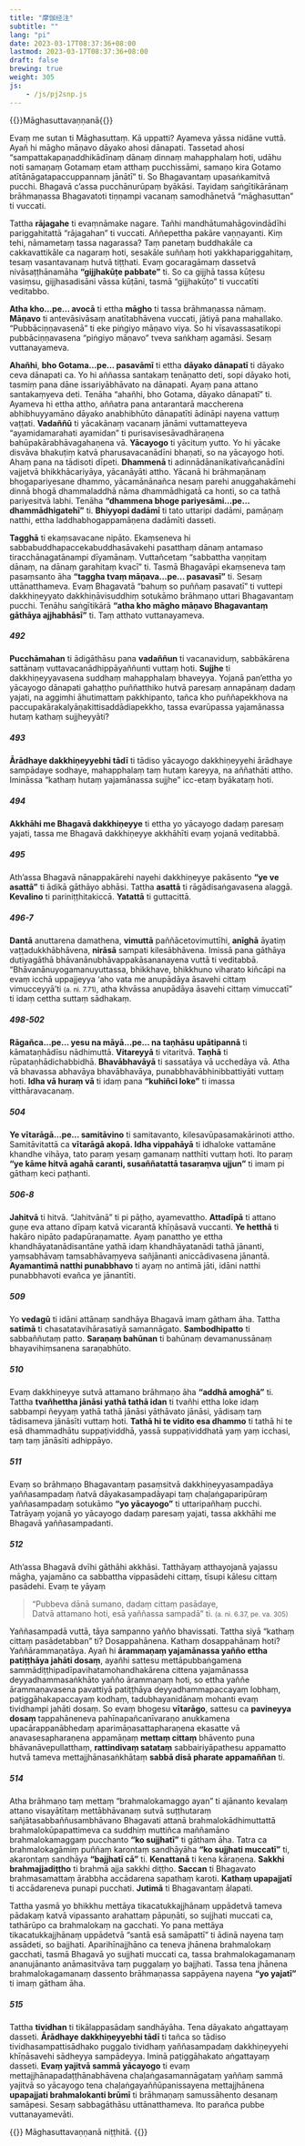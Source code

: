 ```yaml
---
title: "摩伽经注"
subtitle: ""
lang: "pi"
date: 2023-03-17T08:37:36+08:00
lastmod: 2023-03-17T08:37:36+08:00
draft: false
brewing: true
weight: 305
js:
    - /js/pj2snp.js
---
```


{{<subtitle>}}Māghasuttavaṇṇanā{{</subtitle>}}

Evaṃ me sutan ti Māghasuttaṃ. Kā uppatti? Ayameva yāssa nidāne vuttā. Ayañ hi māgho māṇavo dāyako ahosi dānapati. Tassetad ahosi “sampattakapaṇaddhikādīnaṃ dānaṃ dinnaṃ mahapphalaṃ hoti, udāhu noti samaṇaṃ Gotamaṃ etam atthaṃ pucchissāmi, samaṇo kira Gotamo atītānāgatapaccuppannaṃ jānātī” ti. So Bhagavantaṃ upasaṅkamitvā pucchi. Bhagavā c’assa pucchānurūpaṃ byākāsi. Tayidaṃ saṅgītikārānaṃ brāhmaṇassa Bhagavatoti tiṇṇampi vacanaṃ samodhānetvā “māghasuttan” ti vuccati.

Tattha **rājagahe** ti evaṃnāmake nagare. Tañhi mandhātumahāgovindādīhi pariggahitattā “rājagahan” ti vuccati. Aññepettha pakāre vaṇṇayanti. Kiṃ tehi, nāmametaṃ tassa nagarassa? Taṃ panetaṃ buddhakāle ca cakkavattikāle ca nagaraṃ hoti, sesakāle suññaṃ hoti yakkhapariggahitaṃ, tesaṃ vasantavanaṃ hutvā tiṭṭhati. Evaṃ gocaragāmaṃ dassetvā nivāsaṭṭhānamāha **“gijjhakūṭe pabbate”** ti. So ca gijjhā tassa kūṭesu vasiṃsu, gijjhasadisāni vāssa kūṭāni, tasmā “gijjhakūṭo” ti vuccatīti veditabbo.

**Atha kho…pe… avocā** ti ettha **māgho** ti tassa brāhmaṇassa nāmaṃ. **Māṇavo** ti antevāsivāsaṃ anatītabhāvena vuccati, jātiyā pana mahallako. “Pubbāciṇṇavasenā” ti eke piṅgiyo māṇavo viya. So hi vīsavassasatikopi pubbāciṇṇavasena “piṅgiyo māṇavo” tveva saṅkhaṃ agamāsi. Sesaṃ vuttanayameva.

**Ahañhi**, **bho Gotama…pe… pasavāmī** ti ettha **dāyako dānapatī** ti dāyako ceva dānapati ca. Yo hi aññassa santakaṃ tenāṇatto deti, sopi dāyako hoti, tasmiṃ pana dāne issariyābhāvato na dānapati. Ayaṃ pana attano santakaṃyeva deti. Tenāha “ahañhi, bho Gotama, dāyako dānapatī” ti. Ayameva hi ettha attho, aññatra pana antarantarā maccherena abhibhuyyamāno dāyako anabhibhūto dānapatīti ādināpi nayena vattuṃ vaṭṭati. **Vadaññū** ti yācakānaṃ vacanaṃ jānāmi vuttamatteyeva “ayamidamarahati ayamidan” ti purisavisesāvadhāraṇena bahūpakārabhāvagahaṇena vā. **Yācayogo** ti yācituṃ yutto. Yo hi yācake disvāva bhakuṭiṃ katvā pharusavacanādīni bhaṇati, so na yācayogo hoti. Ahaṃ pana na tādisoti dīpeti. **Dhammenā** ti adinnādānanikativañcanādīni vajjetvā bhikkhācariyāya, yācanāyāti attho. Yācanā hi brāhmaṇānaṃ bhogapariyesane dhammo, yācamānānañca nesaṃ parehi anuggahakāmehi dinnā bhogā dhammaladdhā nāma dhammādhigatā ca honti, so ca tathā pariyesitvā labhi. Tenāha **“dhammena bhoge pariyesāmi…pe… dhammādhigatehī”** ti. **Bhiyyopi dadāmī** ti tato uttaripi dadāmi, pamāṇaṃ natthi, ettha laddhabhogappamāṇena dadāmīti dasseti.

**Tagghā** ti ekaṃsavacane nipāto. Ekaṃseneva hi sabbabuddhapaccekabuddhasāvakehi pasatthaṃ dānaṃ antamaso tiracchānagatānampi dīyamānaṃ. Vuttañcetaṃ “sabbattha vaṇṇitaṃ dānaṃ, na dānaṃ garahitaṃ kvacī” ti. Tasmā Bhagavāpi ekaṃseneva taṃ pasaṃsanto āha **“taggha tvaṃ māṇava…pe… pasavasī”** ti. Sesaṃ uttānatthameva. Evaṃ Bhagavatā “bahuṃ so puññaṃ pasavatī” ti vuttepi dakkhiṇeyyato dakkhiṇāvisuddhiṃ sotukāmo brāhmaṇo uttari Bhagavantaṃ pucchi. Tenāhu saṅgītikārā **“atha kho māgho māṇavo Bhagavantaṃ gāthāya ajjhabhāsī”** ti. Taṃ atthato vuttanayameva.

##### 492

**Pucchāmahan** ti ādigāthāsu pana **vadaññun** ti vacanaviduṃ, sabbākārena sattānaṃ vuttavacanādhippāyaññunti vuttaṃ hoti. **Sujjhe** ti dakkhiṇeyyavasena suddhaṃ mahapphalaṃ bhaveyya. Yojanā pan’ettha yo yācayogo dānapati gahaṭṭho puññatthiko hutvā paresaṃ annapānaṃ dadaṃ yajati, na aggimhi āhutimattaṃ pakkhipanto, tañca kho puññapekkhova na paccupakārakalyāṇakittisaddādiapekkho, tassa evarūpassa yajamānassa hutaṃ kathaṃ sujjheyyāti?

##### 493

**Ārādhaye dakkhiṇeyyebhi tādī** ti tādiso yācayogo dakkhiṇeyyehi ārādhaye sampādaye sodhaye, mahapphalaṃ taṃ hutaṃ kareyya, na aññathāti attho. Imināssa “kathaṃ hutaṃ yajamānassa sujjhe” icc-etaṃ byākataṃ hoti.

##### 494

**Akkhāhi me Bhagavā dakkhiṇeyye** ti ettha yo yācayogo dadaṃ paresaṃ yajati, tassa me Bhagavā dakkhiṇeyye akkhāhīti evaṃ yojanā veditabbā.

##### 495

Ath’assa Bhagavā nānappakārehi nayehi dakkhiṇeyye pakāsento **“ye ve asattā”** ti ādikā gāthāyo abhāsi. Tattha **asattā** ti rāgādisaṅgavasena alaggā. **Kevalino** ti pariniṭṭhitakiccā. **Yatattā** ti guttacittā.

##### 496-7

**Dantā** anuttarena damathena, **vimuttā** paññācetovimuttīhi, **anīghā** āyatiṃ vaṭṭadukkhābhāvena, **nirāsā** sampati kilesābhāvena. Imissā pana gāthāya dutiyagāthā bhāvanānubhāvappakāsananayena vuttā ti veditabbā. “Bhāvanānuyogamanuyuttassa, bhikkhave, bhikkhuno viharato kiñcāpi na evaṃ icchā uppajjeyya ‘aho vata me anupādāya āsavehi cittaṃ vimucceyyā’ti <small>(a. ni. 7.71)</small>, atha khvāssa anupādāya āsavehi cittaṃ vimuccatī” ti idaṃ cettha suttaṃ sādhakaṃ.

##### 498-502

**Rāgañca…pe… yesu na māyā…pe… na taṇhāsu upātipannā** ti kāmataṇhādīsu nādhimuttā. **Vitareyyā** ti vitaritvā. **Taṇhā** ti rūpataṇhādichabbidhā. **Bhavābhavāyā** ti sassatāya vā ucchedāya vā. Atha vā bhavassa abhavāya bhavābhavāya, punabbhavābhinibbattiyāti vuttaṃ hoti. **Idha vā huraṃ vā** ti idaṃ pana **“kuhiñci loke”** ti imassa vitthāravacanaṃ.

##### 504

**Ye vītarāgā…pe… samitāvino** ti samitavanto, kilesavūpasamakārinoti attho. Samitāvitattā ca **vītarāgā akopā. Idha vippahāyā** ti idhaloke vattamāne khandhe vihāya, tato paraṃ yesaṃ gamanaṃ natthīti vuttaṃ hoti. Ito paraṃ **“ye kāme hitvā agahā caranti, susaññatattā tasaraṃva ujjun”** ti imam pi gāthaṃ keci paṭhanti.

##### 506-8

**Jahitvā** ti hitvā. “Jahitvānā” ti pi pāṭho, ayamevattho. **Attadīpā** ti attano guṇe eva attano dīpaṃ katvā vicarantā khīṇāsavā vuccanti. **Ye hetthā** ti hakāro nipāto padapūraṇamatte. Ayaṃ panattho ye ettha khandhāyatanādisantāne yathā idaṃ khandhāyatanādi tathā jānanti, yaṃsabhāvaṃ taṃsabhāvaṃyeva sañjānanti aniccādivasena jānantā. **Ayamantimā natthi punabbhavo** ti ayaṃ no antimā jāti, idāni natthi punabbhavoti evañca ye jānantīti.

##### 509

Yo **vedagū** ti idāni attānaṃ sandhāya Bhagavā imaṃ gātham āha. Tattha **satimā** ti chasatatavihārasatiyā samannāgato. **Sambodhipatto** ti sabbaññutaṃ patto. **Saraṇaṃ bahūnan** ti bahūnaṃ devamanussānaṃ bhayavihiṃsanena saraṇabhūto.

##### 510

Evaṃ dakkhiṇeyye sutvā attamano brāhmaṇo āha **“addhā amoghā”** ti. Tattha **tvañhettha jānāsi yathā tathā idan** ti tvañhi ettha loke idaṃ sabbampi ñeyyaṃ yathā tathā jānāsi yāthāvato jānāsi, yādisaṃ taṃ tādisameva jānāsīti vuttaṃ hoti. **Tathā hi te vidito esa dhammo** ti tathā hi te esā dhammadhātu suppaṭividdhā, yassā suppaṭividdhatā yaṃ yaṃ icchasi, taṃ taṃ jānāsīti adhippāyo.

##### 511

Evaṃ so brāhmaṇo Bhagavantaṃ pasaṃsitvā dakkhiṇeyyasampadāya yaññasampadaṃ ñatvā dāyakasampadāyapi taṃ chaḷaṅgaparipūraṃ yaññasampadaṃ sotukāmo **“yo yācayogo”** ti uttaripañhaṃ pucchi. Tatrāyaṃ yojanā yo yācayogo dadaṃ paresaṃ yajati, tassa akkhāhi me Bhagavā yaññasampadanti.

##### 512

Ath’assa Bhagavā dvīhi gāthāhi akkhāsi. Tatthāyaṃ atthayojanā yajassu māgha, yajamāno ca sabbattha vippasādehi cittaṃ, tīsupi kālesu cittaṃ pasādehi. Evaṃ te yāyaṃ

> “Pubbeva dānā sumano, dadaṃ cittaṃ pasādaye,  
> Datvā attamano hoti, esā yaññassa sampadā” ti. <small>(a. ni. 6.37, pe. va. 305)</small>

Yaññasampadā vuttā, tāya sampanno yañño bhavissati. Tattha siyā “kathaṃ cittaṃ pasādetabban” ti? Dosappahānena. Kathaṃ dosappahānaṃ hoti? Yaññārammaṇatāya. Ayañ hi **ārammaṇaṃ yajamānassa yañño ettha patiṭṭhāya jahāti dosaṃ**, ayañhi sattesu mettāpubbaṅgamena sammādiṭṭhipadīpavihatamohandhakārena cittena yajamānassa deyyadhammasaṅkhāto yañño ārammaṇaṃ hoti, so ettha yaññe ārammaṇavasena pavattiyā patiṭṭhāya deyyadhammapaccayaṃ lobhaṃ, paṭiggāhakapaccayaṃ kodhaṃ, tadubhayanidānaṃ mohanti evaṃ tividhampi jahāti dosaṃ. So evaṃ bhogesu **vītarāgo**, sattesu ca **pavineyya dosaṃ** tappahāneneva pahīnapañcanīvaraṇo anukkamena upacārappanābhedaṃ aparimāṇasattapharaṇena ekasatte vā anavasesapharaṇena appamāṇaṃ **mettaṃ cittaṃ** bhāvento puna bhāvanāvepullatthaṃ, **rattindivaṃ satataṃ** sabbairiyāpathesu appamatto hutvā tameva mettajjhānasaṅkhātaṃ **sabbā disā pharate appamaññan** ti.

##### 514

Atha brāhmaṇo taṃ mettaṃ “brahmalokamaggo ayan” ti ajānanto kevalaṃ attano visayātītaṃ mettābhāvanaṃ sutvā suṭṭhutaraṃ sañjātasabbaññusambhāvano Bhagavati attanā brahmalokādhimuttattā brahmalokūpapattimeva ca suddhiṃ muttiñca maññamāno brahmalokamaggaṃ pucchanto **“ko sujjhatī”** ti gātham āha. Tatra ca brahmalokagāmiṃ puññaṃ karontaṃ sandhāyāha **“ko sujjhati muccatī”** ti, akarontaṃ sandhāya **“bajjhatī cā”** ti. **Kenattanā** ti kena kāraṇena. **Sakkhi brahmajjadiṭṭho** ti brahmā ajja sakkhi diṭṭho. **Saccan** ti Bhagavato brahmasamattaṃ ārabbha accādarena sapathaṃ karoti. **Kathaṃ upapajjatī** ti accādareneva punapi pucchati. **Jutimā** ti Bhagavantaṃ ālapati.

Tattha yasmā yo bhikkhu mettāya tikacatukkajjhānaṃ uppādetvā tameva pādakaṃ katvā vipassanto arahattaṃ pāpuṇāti, so sujjhati muccati ca, tathārūpo ca brahmalokaṃ na gacchati. Yo pana mettāya tikacatukkajjhānaṃ uppādetvā “santā esā samāpattī” ti ādinā nayena taṃ assādeti, so bajjhati. Aparihīnajjhāno ca teneva jhānena brahmalokaṃ gacchati, tasmā Bhagavā yo sujjhati muccati ca, tassa brahmalokagamanaṃ ananujānanto anāmasitvāva taṃ puggalaṃ yo bajjhati. Tassa tena jhānena brahmalokagamanaṃ dassento brāhmaṇassa sappāyena nayena **“yo yajatī”** ti imaṃ gātham āha.

##### 515

Tattha **tividhan** ti tikālappasādaṃ sandhāyāha. Tena dāyakato aṅgattayaṃ dasseti. **Ārādhaye dakkhiṇeyyebhi tādī** ti tañca so tādiso tividhasampattisādhako puggalo tividhaṃ yaññasampadaṃ dakkhiṇeyyehi khīṇāsavehi sādheyya sampādeyya. Iminā paṭiggāhakato aṅgattayaṃ dasseti. **Evaṃ yajitvā sammā yācayogo** ti evaṃ mettajjhānapadaṭṭhānabhāvena chaḷaṅgasamannāgataṃ yaññaṃ sammā yajitvā so yācayogo tena chaḷaṅgayaññūpanissayena mettajjhānena **upapajjati brahmalokanti brūmī** ti brāhmaṇaṃ samussāhento desanaṃ samāpesi. Sesaṃ sabbagāthāsu uttānatthameva. Ito parañca pubbe vuttanayamevāti.

{{<eof>}}
    Māghasuttavaṇṇanā niṭṭhitā.
{{</eof>}}